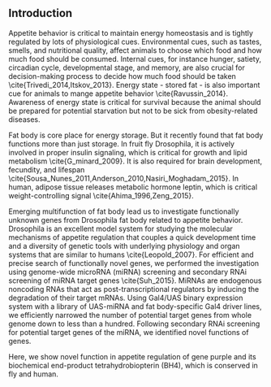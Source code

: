 ## Introduction

Appetite behavior is critical to maintain energy homeostasis and is tightly regulated by lots of physiological cues. Environmental cues, such as tastes, smells, and nutritional quality, affect animals to choose which food and how much food should be consumed. Internal cues, for instance hunger, satiety, circadian cycle, developmental stage, and memory, are also crucial for decision-making process to decide how much food should be taken \cite{Trivedi_2014,Itskov_2013}. Energy state - stored fat - is also important cue for animals to mange appetite behavior \cite{Ravussin_2014}. Awareness of energy state is critical for survival because the animal should be prepared for potential starvation but not to be sick from obesity-related diseases. 

Fat body is core place for energy storage. But it recently found that fat body functions more than just storage. In fruit fly Drosophila, it is actively involved in proper insulin signaling, which is critical for growth and lipid metabolism \cite{G_minard_2009}. It is also required for brain development, fecundity, and lifespan \cite{Sousa_Nunes_2011,Anderson_2010,Nasiri_Moghadam_2015}. In human, adipose tissue releases metabolic hormone leptin, which is critical weight-controlling signal \cite{Ahima_1996,Zeng_2015}.

Emerging multifunction of fat body lead us to investigate functionally unknown genes from Drosophila fat body related to appetite behavior. Drosophila is an excellent model system for studying the molecular mechanisms of appetite regulation that couples a quick development time and a diversity of genetic tools with underlying physiology and organ systems that are similar to humans \cite{Leopold_2007}. For efficient and precise search of functionally novel genes, we performed the investigation using genome-wide microRNA (miRNA) screening and secondary RNAi screening of miRNA target genes \cite{Suh_2015}. MiRNAs are endogenous noncoding RNAs that act as post-transcriptional regulators by inducing the degradation of their target mRNAs. Using Gal4/UAS binary expression system with a library of UAS-miRNA and fat body-specific Gal4 driver lines, we efficiently narrowed the number of potential target genes from whole genome down to less than a hundred. Following secondary RNAi screening for potential target genes of the miRNA, we identified novel functions of genes. 

 Here, we show novel function in appetite regulation of gene purple and its biochemical end-product tetrahydrobiopterin (BH4), which is conserved in fly and human. 

